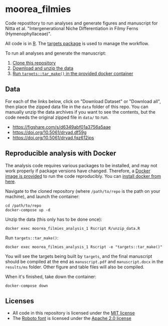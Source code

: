 # moorea_filmies

Code repostitory to run analyses and generate figures and manuscript for Nitta et al. "Intergenerational Niche Differentiation in Filmy Ferns (Hymenophyllaceae)".

All code is in [R](https://cran.r-project.org/). The [targets package](https://wlandau.github.io/targets/index.html) is used to manage the workflow. 

To run all analyses and generate the manuscript:

1. [Clone this repository](https://git-scm.com/book/en/v2/Git-Basics-Getting-a-Git-Repository)
2. [Download and unzip the data](#data)
3. [Run `targets::tar_make()` in the provided docker container](#reproducible-analysis-with-docker)

## Data

For each of the links below, click on "Download Dataset" or "Download all", then place the zipped data file in the `data` folder of this repo. You can manually unzip the data archives if you want to see the contents, but the code needs the original zipped file in `data/` to run.

- https://figshare.com/s/d6349abf01a3756a5aae
- https://doi.org/10.5061/dryad.df59g
- https://doi.org/10.5061/dryad.fqz612jps

## Reproducible analysis with Docker

The analysis code requires various packages to be installed, and may not work properly if package versions have changed. Therefore, a 
[Docker image is provided](https://hub.docker.com/r/joelnitta/moorea_filmies) to run the code reproducibly. You can 
[install docker from here](https://docs.docker.com/install/).

Navigate to the cloned repository (where `/path/to/repo` is the path on your machine), and launch the container:

```
cd /path/to/repo
docker-compose up -d
```

Unzip the data (this only has to be done once):

```
docker exec moorea_filmies_analysis_1 Rscript R/unzip_data.R
```

Run `targets::tar_make()`:

```
docker exec moorea_filmies_analysis_1 Rscript -e "targets::tar_make()"
```

You will see the targets being built by `targets`, and the final manuscript should be compiled at the end as `manuscript.pdf` and `manuscript.docx` in the `results/ms` folder. Other figure and table files will also be compiled.

When it's finished, take down the container:

```
docker-compose down
```

## Licenses

- All code in this repository is licensed under the [MIT license](LICENSE)
- The [Roboto font](https://github.com/google/roboto/) is licensed under the [Apache 2.0 license](http://www.apache.org/licenses/LICENSE-2.0)
